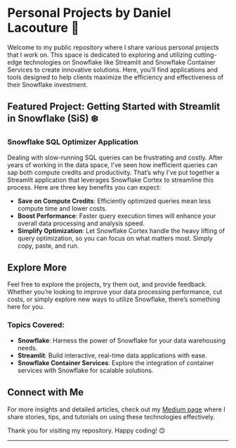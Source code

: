 # Personal Projects by Daniel Lacouture 🚀

Welcome to my public repository where I share various personal projects that I work on. This space is dedicated to exploring and utilizing cutting-edge technologies on Snowflake like Streamlit and Snowflake Container Services to create innovative solutions. Here, you’ll find applications and tools designed to help clients maximize the efficiency and effectiveness of their Snowflake investment.

## Featured Project: Getting Started with Streamlit in Snowflake (SiS) ❄️

### Snowflake SQL Optimizer Application

Dealing with slow-running SQL queries can be frustrating and costly. After years of working in the data space, I’ve seen how inefficient queries can sap both compute credits and productivity. That’s why I’ve put together a Streamlit application that leverages Snowflake Cortex to streamline this process. Here are three key benefits you can expect:

- **Save on Compute Credits**: Efficiently optimized queries mean less compute time and lower costs.
- **Boost Performance**: Faster query execution times will enhance your overall data processing and analysis speed.
- **Simplify Optimization**: Let Snowflake Cortex handle the heavy lifting of query optimization, so you can focus on what matters most. Simply copy, paste, and run.

## Explore More

Feel free to explore the projects, try them out, and provide feedback. Whether you’re looking to improve your data processing performance, cut costs, or simply explore new ways to utilize Snowflake, there’s something here for you.

### Topics Covered:
- **Snowflake**: Harness the power of Snowflake for your data warehousing needs.
- **Streamlit**: Build interactive, real-time data applications with ease.
- **Snowflake Container Services**: Explore the integration of container services with Snowflake for scalable solutions.

## Connect with Me

For more insights and detailed articles, check out my [Medium page](https://medium.com/@daniel20lacouture) where I share stories, tips, and tutorials on using these technologies effectively.

Thank you for visiting my repository. Happy coding! 😊

---
